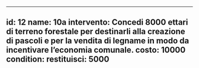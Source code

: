 ---

id: 12
name: 10a
intervento: Concedi 8000 ettari di terreno forestale per destinarli alla creazione di pascoli e per la vendita di legname in modo da incentivare l’economia comunale.
costo: 10000
condition: 
    restituisci: 5000
---